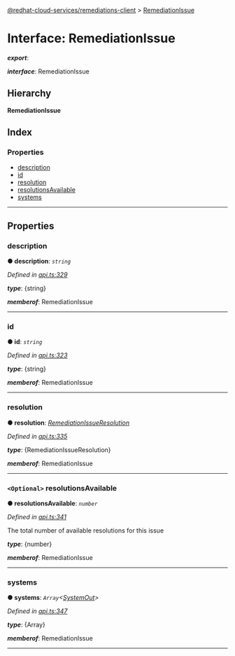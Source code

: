 [@redhat-cloud-services/remediations-client](../README.md) > [RemediationIssue](../interfaces/remediationissue.md)

# Interface: RemediationIssue

*__export__*: 

*__interface__*: RemediationIssue

## Hierarchy

**RemediationIssue**

## Index

### Properties

* [description](remediationissue.md#description)
* [id](remediationissue.md#id)
* [resolution](remediationissue.md#resolution)
* [resolutionsAvailable](remediationissue.md#resolutionsavailable)
* [systems](remediationissue.md#systems)

---

## Properties

<a id="description"></a>

###  description

**● description**: *`string`*

*Defined in [api.ts:329](https://github.com/RedHatInsights/javascript-clients/blob/master/packages/remediations/api.ts#L329)*

*__type__*: {string}

*__memberof__*: RemediationIssue

___
<a id="id"></a>

###  id

**● id**: *`string`*

*Defined in [api.ts:323](https://github.com/RedHatInsights/javascript-clients/blob/master/packages/remediations/api.ts#L323)*

*__type__*: {string}

*__memberof__*: RemediationIssue

___
<a id="resolution"></a>

###  resolution

**● resolution**: *[RemediationIssueResolution](remediationissueresolution.md)*

*Defined in [api.ts:335](https://github.com/RedHatInsights/javascript-clients/blob/master/packages/remediations/api.ts#L335)*

*__type__*: {RemediationIssueResolution}

*__memberof__*: RemediationIssue

___
<a id="resolutionsavailable"></a>

### `<Optional>` resolutionsAvailable

**● resolutionsAvailable**: *`number`*

*Defined in [api.ts:341](https://github.com/RedHatInsights/javascript-clients/blob/master/packages/remediations/api.ts#L341)*

The total number of available resolutions for this issue

*__type__*: {number}

*__memberof__*: RemediationIssue

___
<a id="systems"></a>

###  systems

**● systems**: *`Array`<[SystemOut](systemout.md)>*

*Defined in [api.ts:347](https://github.com/RedHatInsights/javascript-clients/blob/master/packages/remediations/api.ts#L347)*

*__type__*: {Array}

*__memberof__*: RemediationIssue

___

